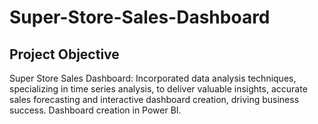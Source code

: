 # Super-Store-Sales-Dashboard
## Project Objective
Super Store Sales Dashboard: Incorporated data analysis techniques, specializing in time series analysis, to deliver valuable insights, accurate sales forecasting and interactive dashboard creation, driving business success. Dashboard creation in Power BI.
